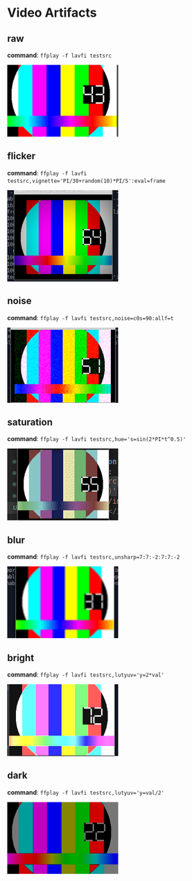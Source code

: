 # Video Artifacts

## raw
**command**: ```ffplay -f lavfi testsrc```

<img src="./images/raw.gif"></img>

## flicker
**command**: ```ffplay -f lavfi testsrc,vignette='PI/30+random(10)*PI/5':eval=frame```

<img src="./images/flicker.gif"></img>

## noise
**command**: ```ffplay -f lavfi testsrc,noise=c0s=90:allf=t```

<img src="./images/noise.gif"></img>

## saturation
**command**: ```ffplay -f lavfi testsrc,hue='s=sin(2*PI*t^0.5)'```

<img src="./images/saturation.gif"></img>

## blur
**command**: ```ffplay -f lavfi testsrc,unsharp=7:7:-2:7:7:-2```

<img src="./images/blur.gif"></img>

## bright
**command**: ```ffplay -f lavfi testsrc,lutyuv='y=2*val'```

<img src="./images/bright.gif"></img>

## dark
**command**: ```ffplay -f lavfi testsrc,lutyuv='y=val/2'```

<img src="./images/dark.gif"></img>

